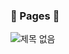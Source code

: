### :bookmark_tabs:&nbsp;Pages&nbsp;:bookmark_tabs:

![제목 없음](https://user-images.githubusercontent.com/93702328/182024490-7be130fb-47bc-4c99-abc1-9578e6b268ee.png)
